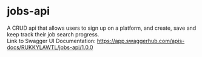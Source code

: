 # jobs-api
A CRUD api that allows users to sign up on a platform, and create, save and keep track their job search progress.
<br/> Link to Swagger UI Documentation: https://app.swaggerhub.com/apis-docs/RUKKYLAWTL/jobs-api/1.0.0
